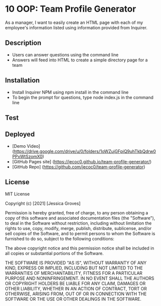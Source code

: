 # 10 OOP: Team Profile Generator

As a manager, I want to easily create an HTML page with each of my employee's information listed using information provided from Inquirer.

## Description
- Users can answer questions using the command line
- Answers will feed into HTML to create a simple directory page for a team

## Installation
- Install Inquirer NPM using npm install in the command line
- To begin the prompt for questions, type node index.js in the command line

## Test

## Deployed 
- [Demo Video] (https://drive.google.com/drive/u/0/folders/1oWZujGFpiQ9uhTkbQdrw0PPxWtSzomX0)
- [GitHub Pages site] (https://jecoc0.github.io/team-profile-generator/)
- [GitHub Repo] (https://github.com/jecoc0/team-profile-generator)

## License
MIT License

Copyright (c) [2021] [Jessica Groves]

Permission is hereby granted, free of charge, to any person obtaining a copy
of this software and associated documentation files (the "Software"), to deal
in the Software without restriction, including without limitation the rights
to use, copy, modify, merge, publish, distribute, sublicense, and/or sell
copies of the Software, and to permit persons to whom the Software is
furnished to do so, subject to the following conditions:

The above copyright notice and this permission notice shall be included in all
copies or substantial portions of the Software.

THE SOFTWARE IS PROVIDED "AS IS", WITHOUT WARRANTY OF ANY KIND, EXPRESS OR
IMPLIED, INCLUDING BUT NOT LIMITED TO THE WARRANTIES OF MERCHANTABILITY,
FITNESS FOR A PARTICULAR PURPOSE AND NONINFRINGEMENT. IN NO EVENT SHALL THE
AUTHORS OR COPYRIGHT HOLDERS BE LIABLE FOR ANY CLAIM, DAMAGES OR OTHER
LIABILITY, WHETHER IN AN ACTION OF CONTRACT, TORT OR OTHERWISE, ARISING FROM,
OUT OF OR IN CONNECTION WITH THE SOFTWARE OR THE USE OR OTHER DEALINGS IN THE
SOFTWARE.